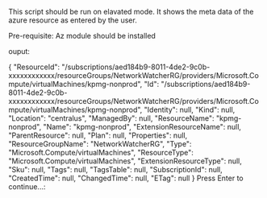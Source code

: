 This script should be run on elavated mode. It shows the meta data of the azure resource as entered by the user.

Pre-requisite: Az module should be installed

ouput:

{
    "ResourceId":  "/subscriptions/aed184b9-8011-4de2-9c0b-xxxxxxxxxxxx/resourceGroups/NetworkWatcherRG/providers/Microsoft.Compute/virtualMachines/kpmg-nonprod",
    "Id":  "/subscriptions/aed184b9-8011-4de2-9c0b-xxxxxxxxxxxx/resourceGroups/NetworkWatcherRG/providers/Microsoft.Compute/virtualMachines/kpmg-nonprod",
    "Identity":  null,
    "Kind":  null,
    "Location":  "centralus",
    "ManagedBy":  null,
    "ResourceName":  "kpmg-nonprod",
    "Name":  "kpmg-nonprod",
    "ExtensionResourceName":  null,
    "ParentResource":  null,
    "Plan":  null,
    "Properties":  null,
    "ResourceGroupName":  "NetworkWatcherRG",
    "Type":  "Microsoft.Compute/virtualMachines",
    "ResourceType":  "Microsoft.Compute/virtualMachines",
    "ExtensionResourceType":  null,
    "Sku":  null,
    "Tags":  null,
    "TagsTable":  null,
    "SubscriptionId":  null,
    "CreatedTime":  null,
    "ChangedTime":  null,
    "ETag":  null
}
Press Enter to continue...:


